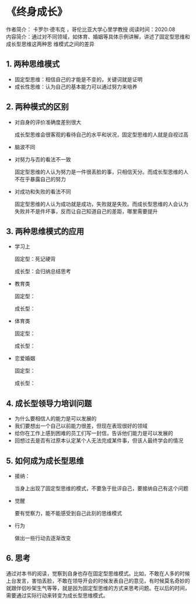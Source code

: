 # 《终身成长》

作者简介： 卡罗尔·德韦克 ，哥伦比亚大学心里学教授
阅读时间：2020.08  
内容简介：通过对不同领域，如体育、婚姻等具体示例讲解，讲述了固定型思维和成长型思维这两种思					维模式之间的差异

## 1. 两种思维模式

+ 固定型思维：相信自己的才能是不变的，关键词就是证明
+ 成长性思维：认为自己的基本能力可以通过努力来培养

## 2. 两种模式的区别

+ 对自身的评价准确度差别很大

  成长型思维会很客观的看待自己的水平和状况，固定型思维的人就是自视过高

+ 脑波不同

+ 对努力与否的看法不一致

  固定型思维的人认为努力是一件很丢脸的事，只相信天分。而成长型思维的人不在乎暴露自己的努力

+ 对成功和失败的看法不同

  固定型思维的人认为成功就是成功，失败就是失败。而成长型思维的人会认为失败并不是件坏事，反而让自己知道自己的差距，哪里需要提升

## 3. 两种思维模式的应用

+ 学习上

  固定型：死记硬背

  成长型：会归纳总结思考

+ 教育类

  固定型：

  成长型：

+ 体育类

  固定型：

  成长型：

+ 恋爱婚姻

  固定型：

  成长型：

## 4. 成长型领导力培训问题

+ 为什么要相信人的能力是可以发展的
+ 我们要想出一个自己以前能力很差，但现在表现很好的领域
+ 给你在工作上感到困难的员工们写一封信，告诉他们能力是可以发展的
+ 回想过去是否有过原本认定某个人无法完成某件事，但该人最终学会的情况

## 5. 如何成为成长型思维

+ 接纳：

  当身上出现了固定型思维的模式，不要急于批评自己，要接纳自己有这个问题

+ 觉醒

  要有觉察力，能不能感受到自己此刻的思维模式

+ 行为

  做出一些行动去逐渐改变

## 6. 思考

通过对本书的阅读，觉察到自身也存在固定型思维模式。比如，不敢在人多的时候上台发言，害怕丢脸，不敢在领导开会的时候发表自己的意见，有时候莫名奇妙的就跟伴侣吵架生气等等，就是因为固定型思维的方式来思考问题。在以后的时间，需要通过实际行动来转变为成长型思维模式。